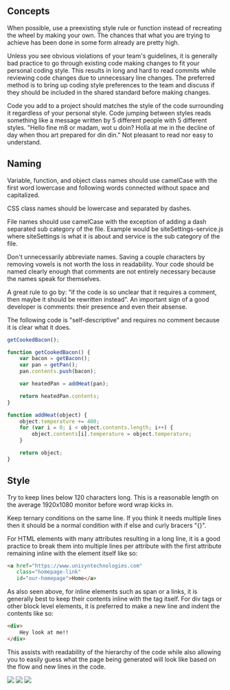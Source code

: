 ## Concepts
When possible, use a preexisting style rule or function instead of recreating the wheel by making your own. The chances that what you are trying to achieve has been done in some form already are pretty high.

Unless you see obvious violations of your team's guidelines, it is generally bad practice to go through existing code making changes to fit your personal coding style. This results in long and hard to read commits while reviewing code changes due to unnecessary line changes. The preferred method is to bring up coding style preferences to the team and discuss if they should be included in the shared standard before making changes.

Code you add to a project should matches the style of the code surrounding it regardless of your personal style. Code jumping between styles reads something like a message written by 5 different people with 5 different styles. "Hello fine m8 or madam, wot u doin? Holla at me in the decline of day when thou art prepared for din din." Not pleasant to read nor easy to understand.

## Naming

Variable, function, and object class names should use camelCase with the first word lowercase and following words connected without space and capitalized.

CSS class names should be lowercase and separated by dashes.

File names should use camelCase with the exception of adding a dash separated sub category of the file. Example would be siteSettings-service.js where siteSettings is what it is about and service is the sub category of the file.

Don't unnecessarily abbreviate names. Saving a couple characters by removing vowels is not worth the loss in readability. Your code should be named clearly enough that comments are not entirely necessary because the names speak for themselves.

A great rule to go by: “if the code is so unclear that it requires a comment, then maybe it should be rewritten instead”. An important sign of a good developer is comments: their presence and even their absense.

The following code is "self-descriptive" and requires no comment because it is clear what it does.
```javascript
getCookedBacon();

function getCookedBacon() {
    var bacon = getBacon();
    var pan = getPan();
    pan.contents.push(bacon);

    var heatedPan = addHeat(pan);

    return heatedPan.contents;
}

function addHeat(object) {
    object.temperature += 400;
    for (var i = 0; i < object.contents.length; i++) {
        object.contents[i].temperature = object.temperature;
    }

    return object;
}
```

## Style
Try to keep lines below 120 characters long. This is a reasonable length on the average 1920x1080 monitor before word wrap kicks in.

Keep ternary conditions on the same line. If you think it needs multiple lines then it should be a normal condition with if else and curly bracers "{}".

For HTML elements with many attributes resulting in a long line, it is a good practice to break them into multiple lines per attribute with the first attribute remaining inline with the element itself like so:
```html
<a href="https://www.unisyntechnologies.com"
   class="homepage-link"
   id="our-homepage">Home</a>
```
As also seen above, for inline elements such as span or a links, it is generally best to keep their contents inline with the tag itself. For div tags or other block level elements, it is preferred to make a new line and indent the contents like so:
```html
<div>
    Hey look at me!!
</div>
```
This assists with readability of the hierarchy of the code while also allowing you to easily guess what the page being generated will look like based on the flow and new lines in the code.

![](https://s3.amazonaws.com/unisyn-wp-assets/wp-content/uploads/2018/02/02234458/coding-style-1.png)
![](https://s3.amazonaws.com/unisyn-wp-assets/wp-content/uploads/2018/02/02234501/coding-style-2.png)
![](https://s3.amazonaws.com/unisyn-wp-assets/wp-content/uploads/2018/02/02234502/coding-style-3.png)
